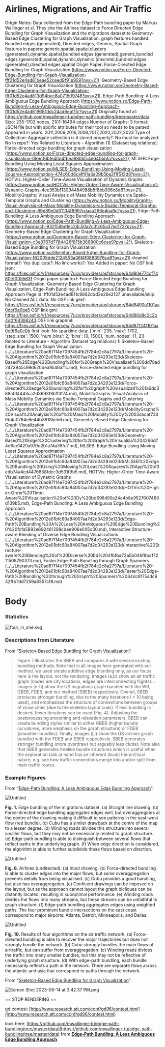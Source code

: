 # Airlines, Migrations, and Air Traffic

Origin Notes: Data collected from the Edge-Path bundling paper by Markus Wallinger et al. They cite the Airlines dataset to Force Directed Edge Bundling for Graph Visualization and the migrations dataset to Geometry-Based Edge Clustering for Graph Visualization.
graph features handled: Bundled edges (generated), Directed edges, Generic, Spatial
Graph features in papers: generic,spatial,spatial,clusters (generated),dynamic,spatial,bundled edges (generated),generic,bundled edges (generated),spatial,dynamic,dynamic (discrete),bundled edges (generated),directed edges,spatial
Origin Paper: Force-Directed Edge Bundling for Graph Visualization (https://www.notion.so/Force-Directed-Edge-Bundling-for-Graph-Visualization-fff01d52e4ad81beae52ceed9f91e929?pvs=21), Geometry-Based Edge Clustering for Graph Visualization (https://www.notion.so/Geometry-Based-Edge-Clustering-for-Graph-Visualization-fff01d52e4ad813d94bec8a071509748?pvs=21), Edge-Path Bundling: A Less Ambiguous Edge Bundling Approach (https://www.notion.so/Edge-Path-Bundling-A-Less-Ambiguous-Edge-Bundling-Approach-fff01d52e4ad819681ddc24ad6eaf1fc?pvs=21)
Originally found at: https://github.com/mwallinger-tu/edge-path-bundling/tree/master/data
Size: 235-1702 nodes, 2101-16494 edges
Number of Graphs: 3
format: JSON file but with spcific attributes for their tool so needs to be parsed
Appeared in years: 2011,2009,2016,2008,2017,2020,2022,2023
Type of Collection: Aggregate collection
is it stored properly?: No
must be analyzed: No
In repo?: Yes
Related to Literature - Algorithm (1) (Dataset tag relations): Force-directed edge bundling for graph visualization (https://www.notion.so/Force-directed-edge-bundling-for-graph-visualization-09ec16bfe40d4fbea880bfc4e640bbfa?pvs=21), MLSEB: Edge Bundling Using Moving Least
Squares Approximation (https://www.notion.so/MLSEB-Edge-Bundling-Using-Moving-Least-Squares-Approximation-474c60d6caff41a3a09b5ba2f1f513d8?pvs=21), HOTVis: Higher-Order Time-Aware
Visualisation of Dynamic Graphs (https://www.notion.so/HOTVis-Higher-Order-Time-Aware-Visualisation-of-Dynamic-Graphs-4ce353bf13094484988b5f8bb306c8d8?pvs=21), MobilityGraphs: Visual Analysis of Mass Mobility Dynamics via Spatio-Temporal Graphs and Clustering (https://www.notion.so/MobilityGraphs-Visual-Analysis-of-Mass-Mobility-Dynamics-via-Spatio-Temporal-Graphs-and-Clustering-69e89e0d31134f8997cdaaa266e4ba9c?pvs=21), Edge-Path Bundling: A Less Ambiguous Edge Bundling Approach (https://www.notion.so/Edge-Path-Bundling-A-Less-Ambiguous-Edge-Bundling-Approach-932f56be1ec24c50a2c3fc65a37ed172?pvs=21), Geometry-Based Edge Clustering for Graph Visualization (https://www.notion.so/Geometry-Based-Edge-Clustering-for-Graph-Visualization-c3e8767d7784426f815b386900c6cee9?pvs=21), Skeleton-Based Edge Bundling for Graph Visualization (https://www.notion.so/Skeleton-Based-Edge-Bundling-for-Graph-Visualization-f62005dde2124553a06f4f0883976ca9?pvs=21)
cleaned format?: Yes
duplicate?: No
link works?: Yes
Added in paper: No
OSF link json: https://files.osf.io/v1/resources/j7ucv/providers/osfstorage/64d90e774cf7480ef0055631
Origin paper plaintext: Force-Directed Edge Bundling for Graph Visualization, Geometry-Based Edge Clustering for Graph Visualization, Edge-Path Bundling: A Less Ambiguous Edge Bundling Approach
Page id: fff01d52e4ad811c9862dbd3e29e2137
unavailable/skip: No
Cleaned ALL data: No
OSF link gexf: https://files.osf.io/v1/resources/j7ucv/providers/osfstorage/64d9490a1101aa0dcf6a0ba5
OSF link gml: https://files.osf.io/v1/resources/j7ucv/providers/osfstorage/64d96d8c0c2b4d0f64386243
OSF link graphml: https://files.osf.io/v1/resources/j7ucv/providers/osfstorage/64d971241101aa0e9f6a0c0b
first look: No
sparkline data: {'min': 235, 'max': 1702, 'step_size': 1500, 'num_bins': 2, 'bins': [0, 1500], 'num_nodes': [1, 2]}
Related to Literature - Algorithm (Dataset tag relations) 1: Skeleton-Based Edge Bundling for Graph Visualization (../../Literature%20ad87f14e7097454fb2f784e2c8a2797a/Literature%20-%20Algorithm%2012e01bfc60a84007aa7d2d34293e123d/Skeleton-Based%20Edge%20Bundling%20for%20Graph%20Visualizati%206dd78ad2473945c99d670dea9546af1c.md), Force-directed edge bundling for graph visualization (../../Literature%20ad87f14e7097454fb2f784e2c8a2797a/Literature%20-%20Algorithm%2012e01bfc60a84007aa7d2d34293e123d/Force-directed%20edge%20bundling%20for%20graph%20visualizati%201a6dc388a0f4443ca2d3693f8bff3f74.md), MobilityGraphs: Visual Analysis of Mass Mobility Dynamics via Spatio-Temporal Graphs and Clustering (../../Literature%20ad87f14e7097454fb2f784e2c8a2797a/Literature%20-%20Algorithm%2012e01bfc60a84007aa7d2d34293e123d/MobilityGraphs%20Visual%20Analysis%20of%20Mass%20Mobility%20Dy%2003cbcaf73d9b4c0784e8e44b38185eb6.md), Geometry-Based Edge Clustering for Graph Visualization (../../Literature%20ad87f14e7097454fb2f784e2c8a2797a/Literature%20-%20Algorithm%2012e01bfc60a84007aa7d2d34293e123d/Geometry-Based%20Edge%20Clustering%20for%20Graph%20Visualiza%204266d74d6ae1420a970d2b1a74a38fc7.md), MLSEB: Edge Bundling Using Moving Least
Squares Approximation (../../Literature%20ad87f14e7097454fb2f784e2c8a2797a/Literature%20-%20Algorithm%2012e01bfc60a84007aa7d2d34293e123d/MLSEB%20Edge%20Bundling%20Using%20Moving%20Least%20Squares%20App%20bf3edb74a4cd4476838fdcc3d531f9b5.md), HOTVis: Higher-Order Time-Aware
Visualisation of Dynamic Graphs (../../Literature%20ad87f14e7097454fb2f784e2c8a2797a/Literature%20-%20Algorithm%2012e01bfc60a84007aa7d2d34293e123d/HOTVis%20Higher-Order%20Time-Aware%20Visualisation%20of%20Dy%20bd698d90a24a4b8e9527007489d139b5.md), Edge-Path Bundling: A Less Ambiguous Edge Bundling Approach (../../Literature%20ad87f14e7097454fb2f784e2c8a2797a/Literature%20-%20Algorithm%2012e01bfc60a84007aa7d2d34293e123d/Edge-Path%20Bundling%20A%20Less%20Ambiguous%20Edge%20Bundling%20%20fcfa5882e692481298cbee906e005c30.md), Interactive Structure-aware Blending of Diverse Edge Bundling Visualizations (../../Literature%20ad87f14e7097454fb2f784e2c8a2797a/Literature%20-%20Algorithm%2012e01bfc60a84007aa7d2d34293e123d/Interactive%20Structure-aware%20Blending%20of%20Diverse%20Ed%204fbfba72a5b046f8baf7211508790373.md), Faster Edge-Path Bundling through Graph Spanners (../../Literature%20ad87f14e7097454fb2f784e2c8a2797a/Literature%20-%20Algorithm%2012e01bfc60a84007aa7d2d34293e123d/Faster%20Edge-Path%20Bundling%20through%20Graph%20Spanners%2064dc9f75adc942ffb7dd7259a8357cf8.md)

# Body

### Statistics

![four_in_one.svg](../../../Benchmark%20datasets%2064e0439269f9497799025562a4087ce1/Airlines,%20Migrations,%20and%20Air%20Traffic%2045ffa6caedd141b082e163d7da6eb895/four_in_one.svg)

### Descriptions from Literature

From “[Skeleton-Based Edge Bundling for Graph Visualization](https://doi.org/10.1109/TVCG.2011.233)”:

> Figure 7 illustrates the SBEB and compares it with several existing bundling methods. Note that in all images here generated with our method, we used simple additive edge blending only, as our focus here is the layout, not the rendering. Images (a,b) show an air traffic graph (nodes are city locations, edges are interconnecting flights)… Images (e-h) show the US migrations graph bundled with the WR, GBEB, FDEB, and our method (SBEB) respectively. Overall, SBEB produces stronger bundling, due to the many iterations I = 10 being used), and emphasizes the structure of connections between groups of close cities (due to the skeleton layout cues). If less bundling is desired, fewer iterations can be used (Fig. 4). Adjusting the postprocessing smoothing and relaxation parameters, SBEB can create bundling styles similar to either GBEB (higher bundle curvatures, more emphasis on the graph structure) or FDEB (smoother bundles). Finally, images (i,j) show the US airlines graph bundled with the FDEB and SBEB respectively. SBEB generates stronger bundling (more overdraw) but arguably less clutter. Note also that SBEB generates treelike bundle structures which is useful when the exploration task at hand has an inherent (local) hierarchical nature, e.g. see how traffic connections merge into and/or split from main traffic routes.
> 

### Example Figures

From “[Edge-Path Bundling: A Less Ambiguous Edge Bundling Approach](https://ieeexplore.ieee.org/document/9552919)”:

![Untitled](../../../Benchmark%20datasets%2064e0439269f9497799025562a4087ce1/Airlines,%20Migrations,%20and%20Air%20Traffic%2045ffa6caedd141b082e163d7da6eb895/Untitled.png)

**Fig. 1.** Edge bundling of the migrations dataset. (a) Straight line drawing. (b) Force-directed edge bundling aggregates edges well, but overaggregates at the centre of the drawing making it difficult to see patterns in the east-west flow (red bundle). (c) Cubu has a similar drawback at the centre of the map to a lesser degree. (d) Winding roads divides this structure into several smaller flows, but they may not be necessarily related to graph structure. (e) Edge-path bundling is able to distinguish between several flows that reflect paths in the underlying graph. (f) When edge direction is considered, the algorithm is able to further subdivide these flows based on direction. 

![Untitled](../../../Benchmark%20datasets%2064e0439269f9497799025562a4087ce1/Airlines,%20Migrations,%20and%20Air%20Traffic%2045ffa6caedd141b082e163d7da6eb895/Untitled%201.png)

**Fig. 8.** Airlines (undirected). (a) Input drawing. (b) Force-directed bundling is able to cluster edges into the major flows, but some overaggregation prevents details from being visualised. (c) Cubu provides a good bundling, but also has overaggregation. (c) Confluent drawings can be imposed on the layout, but as the approach cannot layout the graph bicliques can be distantly located, resulting in suboptimal performance. (e) Winding roads divides the flows into many streams, but these streams can be unfaithful to graph structure. (f) Edge-path bundling aggregates edges using weighted paths. The four prominent bundle intersections on the east coast correspond to major airports: Atlanta, Detroit, Minneapolis, and Dallas.

![Untitled](../../../Benchmark%20datasets%2064e0439269f9497799025562a4087ce1/Airlines,%20Migrations,%20and%20Air%20Traffic%2045ffa6caedd141b082e163d7da6eb895/Untitled%202.png)

**Fig. 10.** Results of four algorithms on the air traffic network. (a) Force-directed bundling is able to recover the major trajectories but does not strongly bundle the network. (b) Cubu strongly bundles the main flows of airtraffic, but can suffer from overaggregation. (c) Winding roads divides the traffic into many smaller bundles, but this may not be reflective of underlying graph structure. (d) With edge-path bundling, each bundle necessarily reflects a path in the network. There are separate flows across the atlantic and asia that correspond to paths through the network.

From “[Skeleton-Based Edge Bundling for Graph Visualization](https://doi.org/10.1109/TVCG.2011.233)”:

![Screen Shot 2023-08-14 at 3.42.37 PM.png](../../../Benchmark%20datasets%2064e0439269f9497799025562a4087ce1/Airlines,%20Migrations,%20and%20Air%20Traffic%2045ffa6caedd141b082e163d7da6eb895/Screen_Shot_2023-08-14_at_3.42.37_PM.png)

== STOP RENDERING ==

gd contest: [http://www.research.att.com/conf/gd96/contest.html](http://www.research.att.com/conf/gd96/contest.html)

look here: [https://github.com/mwallinger-tu/edge-path-bundling/tree/master/data](https://github.com/mwallinger-tu/edge-path-bundling/tree/master/data) from [**Edge-Path Bundling: A Less Ambiguous Edge Bundling Approach**](../../Literature%20ad87f14e7097454fb2f784e2c8a2797a/Literature%20-%20Algorithm%2012e01bfc60a84007aa7d2d34293e123d/Edge-Path%20Bundling%20A%20Less%20Ambiguous%20Edge%20Bundling%20%20fcfa5882e692481298cbee906e005c30.md)